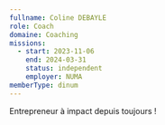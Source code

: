 ```yaml
---
fullname: Coline DEBAYLE
role: Coach
domaine: Coaching
missions:
  - start: 2023-11-06
    end: 2024-03-31
    status: independent
    employer: NUMA
memberType: dinum
---
```


Entrepreneur à impact depuis toujours !
